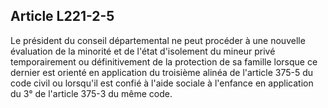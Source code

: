 ## Article L221-2-5

Le président du conseil départemental ne peut procéder à une nouvelle évaluation de la minorité et de l'état
d'isolement du mineur privé temporairement ou définitivement de la protection de sa famille lorsque ce
dernier est orienté en application du troisième alinéa de l'article 375-5 du code civil ou lorsqu'il est confié à
l'aide sociale à l'enfance en application du 3° de l'article 375-3 du même code.

